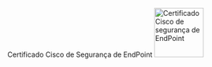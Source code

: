 Certificado Cisco de Segurança de EndPoint
<a href="https://www.credly.com/badges/b84f8353-a204-4873-99b7-470dfe37e8f7" target ="_blank"><img src="https://images.credly.com/size/340x340/images/0ca5f542-fb5e-4a22-9b7a-c1a1ce4c3db7/EndpointSecurity.png" alt="Certificado Cisco de segurança de EndPoint" width="100"/></a>
